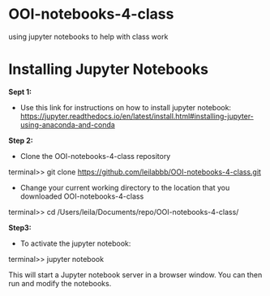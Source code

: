 # OOI-notebooks-4-class
using jupyter notebooks to help with class work

# Installing Jupyter Notebooks

**Sept 1:** 
- Use this link for instructions on how to install jupyter notebook:
https://jupyter.readthedocs.io/en/latest/install.html#installing-jupyter-using-anaconda-and-conda

**Step 2:**
- Clone the OOI-notebooks-4-class repository

terminal>> git clone https://github.com/leilabbb/OOI-notebooks-4-class.git

- Change your current working directory to the location that you downloaded OOI-notebooks-4-class

terminal>> cd /Users/leila/Documents/repo/OOI-notebooks-4-class/

**Step3:**
- To activate the jupyter notebook:

terminal>> jupyter notebook

This will start a Jupyter notebook server in a browser window. You can then run and modify the notebooks.
